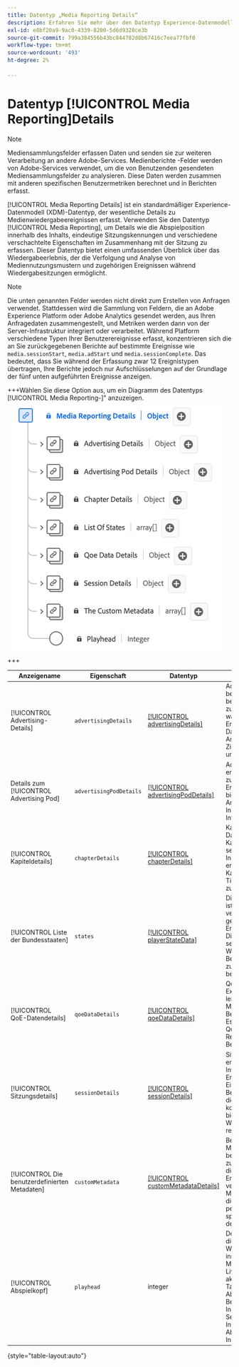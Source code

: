 ```yaml
---
title: Datentyp „Media Reporting Details“
description: Erfahren Sie mehr über den Datentyp Experience-Datenmodell (XDM) für Details zur Medienberichterstattung.
exl-id: e8bf20a9-9ac0-4339-8200-5d6d9328ce3b
source-git-commit: 799a384556b43bc844782d8b67416c7eea77fbf0
workflow-type: tm+mt
source-wordcount: '493'
ht-degree: 2%

---
```


# Datentyp [!UICONTROL Media Reporting]Details

>[!NOTE]
>
>Mediensammlungsfelder erfassen Daten und senden sie zur weiteren Verarbeitung an andere Adobe-Services. Medienberichte -Felder werden von Adobe-Services verwendet, um die von Benutzenden gesendeten Mediensammlungsfelder zu analysieren. Diese Daten werden zusammen mit anderen spezifischen Benutzermetriken berechnet und in Berichten erfasst.

[!UICONTROL Media Reporting Details] ist ein standardmäßiger Experience-Datenmodell (XDM)-Datentyp, der wesentliche Details zu Medienwiedergabeereignissen erfasst. Verwenden Sie den Datentyp [!UICONTROL Media Reporting], um Details wie die Abspielposition innerhalb des Inhalts, eindeutige Sitzungskennungen und verschiedene verschachtelte Eigenschaften im Zusammenhang mit der Sitzung zu erfassen. Dieser Datentyp bietet einen umfassenden Überblick über das Wiedergabeerlebnis, der die Verfolgung und Analyse von Mediennutzungsmustern und zugehörigen Ereignissen während Wiedergabesitzungen ermöglicht.

>[!NOTE]
>
>Die unten genannten Felder werden nicht direkt zum Erstellen von Anfragen verwendet. Stattdessen wird die Sammlung von Feldern, die an Adobe Experience Platform oder Adobe Analytics gesendet werden, aus Ihren Anfragedaten zusammengestellt, und Metriken werden dann von der Server-Infrastruktur integriert oder verarbeitet. Während Platform verschiedene Typen Ihrer Benutzerereignisse erfasst, konzentrieren sich die an Sie zurückgegebenen Berichte auf bestimmte Ereignisse wie `media.sessionStart`, `media.adStart` und `media.sessionComplete`. Das bedeutet, dass Sie während der Erfassung zwar 12 Ereignistypen übertragen, Ihre Berichte jedoch nur Aufschlüsselungen auf der Grundlage der fünf unten aufgeführten Ereignisse anzeigen.

+++Wählen Sie diese Option aus, um ein Diagramm des Datentyps [!UICONTROL Media Reporting-]&quot; anzuzeigen.
![Abbildung des Datentyps [!UICONTROL Details zur Medienberichterstattung].](../images/data-types/media-reporting-details.png)
+++

| Anzeigename | Eigenschaft | Datentyp | Beschreibung |
| --------------------- | --------------- | --------- | ----------- |
| [!UICONTROL Advertising-Details] | `advertisingDetails` | [[!UICONTROL advertisingDetails]](./advertising-details-reporting.md) | Advertising-Details beziehen sich auf bestimmte Informationen zu Werbeaktivitäten während des Erlebnisereignisses. Dazu gehören Anzeigenmetadaten, Zielgruppenbestimmtheit und Leistungsmetriken. |
| Details zum [!UICONTROL Advertising Pod] | `advertisingPodDetails` | [[!UICONTROL advertisingPodDetails]](./advertising-pod-details-reporting.md) | Advertising Pod-Details enthalten Informationen zu Anzeigen-Pods im Erlebnisereignis. Es bietet Einblicke in die Anzeigensequenz, die Inhalte und die Interaktionsmetriken. |
| [!UICONTROL Kapiteldetails] | `chapterDetails` | [[!UICONTROL chapterDetails]](./chapter-details-reporting.md) | Kapiteldetails erfasst Daten, die sich auf die Kapitel oder segmentierten Teile des Inhalts beziehen. Es enthält Informationen zu Kapitelmarken, Timelines und zugehörigen Metadaten. |
| [!UICONTROL Liste der Bundesstaaten] | `states` | [[!UICONTROL playerStateData]](./player-state-data-reporting.md) | Die States-Eigenschaft ist ein Array, das verschiedene Status im gesamten Erlebnisereignis erfasst. Diese Eigenschaft stellt sequenzielle Daten zur Wiedergabe, zu Benutzeraktionen oder zu Inhaltsänderungen bereit. |
| [!UICONTROL QoE-Datendetails] | `qoeDataDetails` | [[!UICONTROL qoeDataDetails]](./qoe-data-details-reporting.md) | QoE-Daten (Quality of Experience) erfassen leistungsbezogene Metriken und Benutzererlebnisdaten. Es bietet Einblicke in Qualität, Reaktionsfähigkeit und Benutzerinteraktionen. |
| [!UICONTROL Sitzungsdetails] | `sessionDetails` | [[!UICONTROL sessionDetails]](./session-details-reporting.md) | Sitzungsdetails enthalten umfassende Informationen zum Erlebnisereignis, die Einblicke in Benutzerinteraktionen, die Dauer und kontextuelle Daten bieten, die für die Wiedergabesitzung relevant sind. |
| [!UICONTROL Die benutzerdefinierten Metadaten] | `customMetadata` | [[!UICONTROL customMetadataDetails]](./custom-metadata-details-reporting.md) | Benutzerdefinierte Metadaten enthalten benutzerdefinierte oder zusätzliche Metadaten, die mit dem Erlebnisereignis verknüpft sind. Diese Metadaten ermöglichen die Aufnahme personalisierter oder spezifischer Daten in den Ereigniskontext. |
| [!UICONTROL Abspielkopf] | `playhead` | integer | Der Abspielkopf stellt die aktuelle Wiedergabeposition innerhalb des Medieninhalts dar. Für Live-Inhalte wird die aktuelle Sekunde des Tages angegeben (0 &lt;= Abspielkopf &lt; 86400). Bei aufgezeichneten Inhalten wird die aktuelle Sekunde der Inhaltsdauer (0 &lt;= Abspielkopf &lt; Inhaltslänge) angezeigt. |

{style="table-layout:auto"}
